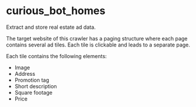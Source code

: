 # curious_bot_homes
Extract and store real estate ad data.

The target website of this crawler has a paging structure where each page contains several ad tiles. Each tile is clickable and leads to a separate page.

Each tile contains the following elements:
* Image
* Address
* Promotion tag
* Short description
* Square footage
* Price
